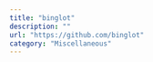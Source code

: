 ```yaml
---
title: "binglot"
description: ""
url: "https://github.com/binglot"
category: "Miscellaneous"
---
```

